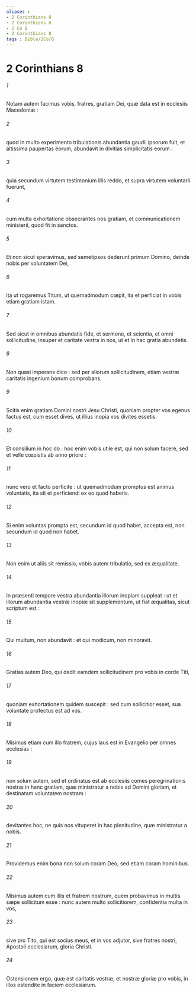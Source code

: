 ```yaml
---
aliases : 
- 2 Corinthians 8
- 2 Corinthiens 8
- 2 Co 8
- 2 Corinthians 8
tags : Bible/2Co/8
---
```


# 2 Corinthians 8

###### 1
Notam autem facimus vobis, fratres, gratiam Dei, quæ data est in ecclesiis Macedoniæ :
###### 2
quod in multo experimento tribulationis abundantia gaudii ipsorum fuit, et altissima paupertas eorum, abundavit in divitias simplicitatis eorum :
###### 3
quia secundum virtutem testimonium illis reddo, et supra virtutem voluntarii fuerunt,
###### 4
cum multa exhortatione obsecrantes nos gratiam, et communicationem ministerii, quod fit in sanctos.
###### 5
Et non sicut speravimus, sed semetipsos dederunt primum Domino, deinde nobis per voluntatem Dei,
###### 6
ita ut rogaremus Titum, ut quemadmodum cœpit, ita et perficiat in vobis etiam gratiam istam.
###### 7
Sed sicut in omnibus abundatis fide, et sermone, et scientia, et omni sollicitudine, insuper et caritate vestra in nos, ut et in hac gratia abundetis.
###### 8
Non quasi imperans dico : sed per aliorum sollicitudinem, etiam vestræ caritatis ingenium bonum comprobans.
###### 9
Scitis enim gratiam Domini nostri Jesu Christi, quoniam propter vos egenus factus est, cum esset dives, ut illius inopia vos divites essetis.
###### 10
Et consilium in hoc do : hoc enim vobis utile est, qui non solum facere, sed et velle cœpistis ab anno priore :
###### 11
nunc vero et facto perficite : ut quemadmodum promptus est animus voluntatis, ita sit et perficiendi ex eo quod habetis.
###### 12
Si enim voluntas prompta est, secundum id quod habet, accepta est, non secundum id quod non habet.
###### 13
Non enim ut aliis sit remissio, vobis autem tribulatio, sed ex æqualitate.
###### 14
In præsenti tempore vestra abundantia illorum inopiam suppleat : ut et illorum abundantia vestræ inopiæ sit supplementum, ut fiat æqualitas, sicut scriptum est :
###### 15
Qui multum, non abundavit : et qui modicum, non minoravit.
###### 16
Gratias autem Deo, qui dedit eamdem sollicitudinem pro vobis in corde Titi,
###### 17
quoniam exhortationem quidem suscepit : sed cum sollicitior esset, sua voluntate profectus est ad vos.
###### 18
Misimus etiam cum illo fratrem, cujus laus est in Evangelio per omnes ecclesias :
###### 19
non solum autem, sed et ordinatus est ab ecclesiis comes peregrinationis nostræ in hanc gratiam, quæ ministratur a nobis ad Domini gloriam, et destinatam voluntatem nostram :
###### 20
devitantes hoc, ne quis nos vituperet in hac plenitudine, quæ ministratur a nobis.
###### 21
Providemus enim bona non solum coram Deo, sed etiam coram hominibus.
###### 22
Misimus autem cum illis et fratrem nostrum, quem probavimus in multis sæpe sollicitum esse : nunc autem multo sollicitiorem, confidentia multa in vos,
###### 23
sive pro Tito, qui est socius meus, et in vos adjutor, sive fratres nostri, Apostoli ecclesiarum, gloria Christi.
###### 24
Ostensionem ergo, quæ est caritatis vestræ, et nostræ gloriæ pro vobis, in illos ostendite in faciem ecclesiarum.
